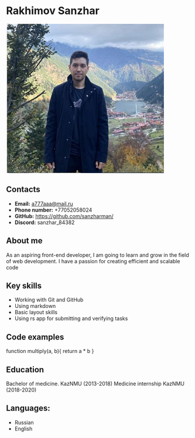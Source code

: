 # Rakhimov Sanzhar
![Profile photo](image/photo.jpg)
## Contacts 
- **Email:** a777aaa@mail.ru
- **Phone number:** +77052058024
- **GitHub:** https://github.com/sanzharman/
- **Discord:** sanzhar_84382

## About me
As an aspiring front-end developer, I am going to learn and grow in the field of web development. I have a passion for creating efficient and scalable code

## Key skills
- Working with Git and GitHub
- Using markdown
- Basic layout skills
- Using rs app for submitting and verifying tasks

## Code examples
function multiply(a, b){
  return a * b
}

## Education
Bachelor of medicine. KazNMU (2013-2018)
Medicine internship KazNMU (2018-2020)

## Languages:
- Russian 
- English 
